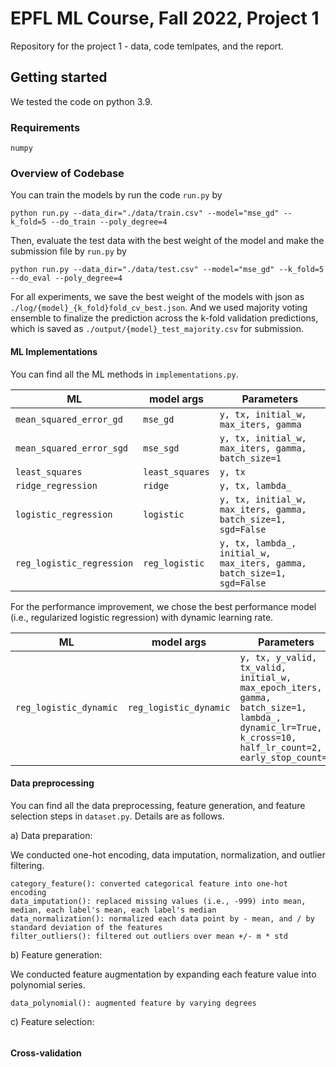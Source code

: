 # EPFL ML Course, Fall 2022, Project 1

Repository for the project 1 - data, code temlpates, and the report.

## Getting started 

We tested the code on python 3.9. 

### Requirements

  ```
  numpy
  ```

### Overview of Codebase

You can train the models by run the code `run.py` by 

  ```
  python run.py --data_dir="./data/train.csv" --model="mse_gd" --k_fold=5 --do_train --poly_degree=4
  ```
  
Then, evaluate the test data with the best weight of the model and make the submission file by `run.py` by
  
   ```
   python run.py --data_dir="./data/test.csv" --model="mse_gd" --k_fold=5 --do_eval --poly_degree=4
   ```

For all experiments, we save the best weight of the models with json as `./log/{model}_{k_fold}fold_cv_best.json`. And we used majority voting ensemble to finalize the prediction across the k-fold validation predictions, which is saved as `./output/{model}_test_majority.csv` for submission. 

#### ML Implementations

You can find all the ML methods in `implementations.py`.
 
| ML | model args          | Parameters |
|-----------|--------------------|-----------|
| `mean_squared_error_gd` | `mse_gd`  | `y, tx, initial_w, max_iters, gamma`  | 
| `mean_squared_error_sgd` | `mse_sgd` | `y, tx, initial_w, max_iters, gamma, batch_size=1`  |
| `least_squares` | `least_squares`     | `y, tx` |
| `ridge_regression` | `ridge`  | `y, tx, lambda_` |
| `logistic_regression` | `logistic`| `y, tx, initial_w, max_iters, gamma, batch_size=1, sgd=False` |
| `reg_logistic_regression` | `reg_logistic` | `y, tx, lambda_, initial_w, max_iters, gamma, batch_size=1, sgd=False` |

For the performance improvement, we chose the best performance model (i.e., regularized logistic regression) with dynamic learning rate.

| ML | model args          | Parameters |
|-----------|--------------------|-----------|
| `reg_logistic_dynamic` | `reg_logistic_dynamic` | `y, tx, y_valid, tx_valid, initial_w, max_epoch_iters, gamma, batch_size=1, lambda_, dynamic_lr=True, k_cross=10, half_lr_count=2, early_stop_count=4` |

#### Data preprocessing

You can find all the data preprocessing, feature generation, and feature selection steps in `dataset.py`. Details are as follows.

a) Data preparation:

We conducted one-hot encoding, data imputation, normalization, and outlier filtering.

```
category_feature(): converted categorical feature into one-hot encoding
data_imputation(): replaced missing values (i.e., -999) into mean, median, each label's mean, each label's median
data_normalization(): normalized each data point by - mean, and / by standard deviation of the features
filter_outliers(): filtered out outliers over mean +/- m * std
```

b) Feature generation:

We conducted feature augmentation by expanding each feature value into polynomial series.

```
data_polynomial(): augmented feature by varying degrees
```

c) Feature selection:

```

```

#### Cross-validation

